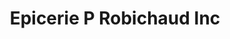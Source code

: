 ---
title: "Epicerie P Robichaud Inc"
url: /shawinigan/epicerie-p-robichaud-inc/
shop: Lebensmittel
---